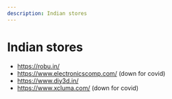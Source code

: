 ```yaml
---
description: Indian stores
---
```


# Indian stores

* https://robu.in/
* https://www.electronicscomp.com/ (down for covid)
* https://www.diy3d.in/
* https://www.xcluma.com/ (down for covid)